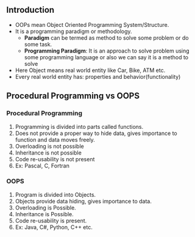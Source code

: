 ## Introduction
- OOPs mean Object Oriented Programming System/Structure.
- It is a programming paradigm or methodology.
	- **Paradigm** can be termed as method to solve some problem or do some task.
	- **Programming Paradigm**: It is an approach to solve problem using some programming language or also we can say it is a method to solve
- Here Object means real world entity like Car, Bike, ATM etc.
- Every real world entity has: properties and behavior(functionality)
## Procedural Programming vs OOPS
### Procedural Programming
1. Programming is divided into parts called functions.
2. Does not provide a proper way to hide data, gives importance to function and data moves freely.
3. Overloading is not possible
4. Inheritance is not possible
5. Code re-usability is not present
6. Ex: Pascal, C, Fortran
### OOPS
1. Program is divided into Objects.
2. Objects provide data hiding, gives importance to data.
3. Overloading is Possible.
4. Inheritance is Possible.
5. Code re-usability is present.
6. Ex: Java, C#, Python, C++ etc.